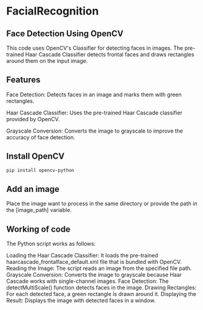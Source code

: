 # FacialRecognition
## Face Detection Using OpenCV
This code uses OpenCV's  Classifier for detecting faces in images. The pre-trained Haar Cascade Classifier detects frontal faces and draws rectangles around them on the input image.

## Features
Face Detection: Detects faces in an image and marks them with green rectangles.

Haar Cascade Classifier: Uses the pre-trained Haar Cascade classifier provided by OpenCV.

Grayscale Conversion: Converts the image to grayscale to improve the accuracy of face detection.

## Install OpenCV

```bash
pip install opencv-python
```

## Add an image
Place the image want to process in the same directory or provide the path in the [image_path] variable.

## Working of code
The Python script works as follows:

Loading the Haar Cascade Classifier: It loads the pre-trained haarcascade_frontalface_default.xml file that is bundled with OpenCV.
Reading the Image: The script reads an image from the specified file path.
Grayscale Conversion: Converts the image to grayscale because Haar Cascade works with single-channel images.
Face Detection: The detectMultiScale() function detects faces in the image.
Drawing Rectangles: For each detected face, a green rectangle is drawn around it.
Displaying the Result: Displays the image with detected faces in a window.
